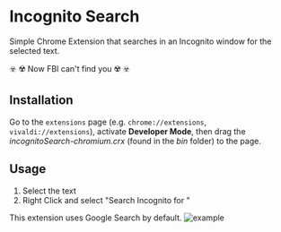 # Incognito Search

Simple Chrome Extension that searches in an Incognito window for the selected text.

:biohazard:	:radioactive: Now FBI can't find you	:radioactive:	:biohazard:	

## Installation

Go to the ```extensions``` page (e.g. ```chrome://extensions```,  ```vivaldi://extensions```), activate **Developer Mode**, then drag the *incognitoSearch-chromium.crx* (found in the *bin* folder) to the page.

## Usage

1. Select the text
2. Right Click and select "Search Incognito for <text>"

This extension uses Google Search by default.
![example](https://github.com/robotenique/incognitoSearch-chromium/blob/master/example.gif)

